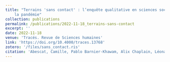 ```yaml
---
title: "Terrains 'sans contact' : l’enquête qualitative en sciences sociales pendant
    la pandémie"
collection: publications
permalink: /publications/2022-11-18_terrains-sans-contact
excerpt: ''
date: 2022-11-18
venue: 'Tracés. Revue de Sciences humaines'
link: 'https://doi.org/10.4000/traces.13768'
zotero: '/files/sans_contact.ris'
citation: 'Abescat, Camille, Pablo Barnier-Khawam, Alix Chaplain, Léonard Colomba-Petteng, Claire Duboscq, Ronan Jacquin, Elisabeth Miljkovic, Sophie Russo, Jusmeet S. Sihra, and Anaëlle Vergonjeanne. ‘Terrains “sans contact” : l’enquête qualitative en sciences sociales pendant la pandémie’. <i>Tracés. Revue de Sciences humaines</i>, no. 42 (2022): 75–93.'
---
```


